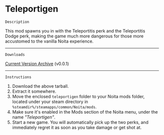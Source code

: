 # Teleportigen

    Description

This mod spawns you in with the Teleportitis perk and the Teleportitis Dodge perk, making the game much more dangerous for those more accustomed to the vanilla Noita experience.
___
    Downloads

[Current Version Archive](https://github.com/uptudev/teleportigen/releases/download/v0.0.1/teleportigen_v0.0.1.tar.gz) (v0.0.1)
___
    Instructions

1. Download the above tarball.
2. Extract it somewhere.
3. Move the enclosed `teleportigen` folder to your Noita mods folder, located under your steam directory in `%steamdir%/steamapps/common/Noita/mods`.
4. Make sure it's enabled in the Mods section of the Noita menu, under the name *"Teleportigen"*.
5. Start a new game. You will automatically pick up the two perks, and immediately regret it as soon as you take damage or get shot at.
